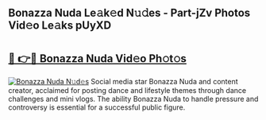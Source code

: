 ## Bonazza Nuda Le𝚊k𝚎d N𝚞𝚍es - Part-jZv Photos Vid𝚎o Le𝚊ks pUyXD

# <h2><a href="http://fbf6fyb.evod.top/?m=Bonazza+Nuda">🔗 👉🔴 Bonazza Nuda Vid𝚎o Ph𝚘t𝚘s</a></h2>

[![Bonazza Nuda N𝚞d𝚎s](https://i.imgur.com/8V9OHl7.gif)](http://fbf6fyb.evod.top/?m=Bonazza+Nuda)
Social media star Bonazza Nuda and content creator, acclaimed for posting dance and lifestyle themes through dance challenges and mini vlogs. The ability Bonazza Nuda to handle pressure and controversy is essential for a successful public figure. 

